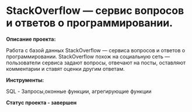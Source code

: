 # StackOverflow — сервис вопросов и ответов о программировании.

**Описание проекта:**

Работа с базой данных StackOverflow — сервиса вопросов и ответов о программировании. 
StackOverflow похож на социальную сеть — пользователи сервиса задают вопросы, отвечают на посты, оставляют комментарии и ставят оценки другим ответам.

**Инструменты:**

SQL - Запросы,оконные функции, агрегирующие функции

**Статус проекта - завершен** 
